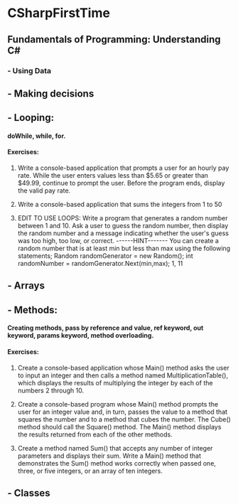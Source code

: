 # CSharpFirstTime
## Fundamentals of Programming: Understanding C# 
### - Using Data
## - Making decisions
## - Looping: 
#### doWhile, while, for.
#### Exercises:
1. Write a console-based application that prompts a user for an hourly pay rate. While the user enters values less than $5.65 or greater than $49.99, continue to prompt the user. Before the program ends, display the valid pay rate.

2. Write a console-based application that sums the integers from 1 to 50

3. EDIT TO USE LOOPS: Write a program that generates a random number between 1 and 10. Ask a user to guess the random number, then display the random number and a message indicating whether the user's guess was too high, too low, or correct.
         ------HINT-------
         You can create a random number that is at least min but less than max using the following statements;
         Random randomGenerator = new Random();
         int randomNumber = randomGenerator.Next(min,max);  1, 11
         
## - Arrays
## - Methods: 
#### Creating methods, pass by reference and value, ref keyword, out keyword, params keyword, method overloading.
#### Exercises:
1. Create a console-based application whose Main() method asks the user to input an integer and then calls a method named MultiplicationTable(), which displays the results of multiplying the integer by each of the numbers 2 through 10.

2. Create a console-based program whose Main() method prompts the user for an integer value and, in turn, passes the value to a method that squares the number and to a method that cubes the number. The Cube() method should call the Square() method. The Main() method displays the results returned from each of the other methods.

3. Create a method named Sum() that accepts any number of integer parameters and displays their sum. Write a Main()
method that demonstrates the Sum() method works correctly when passed one, three, or five integers, or an array of ten integers.


## - Classes


